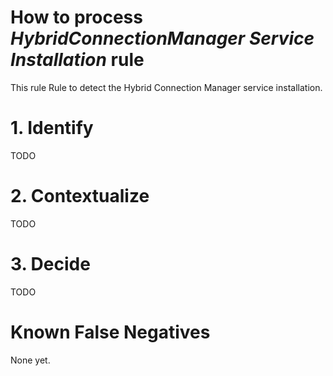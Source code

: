 # How to process *HybridConnectionManager Service Installation* rule
This rule Rule to detect the Hybrid Connection Manager service installation.

# 1. Identify
TODO

# 2. Contextualize
TODO

# 3. Decide
TODO

# Known False Negatives
None yet.
